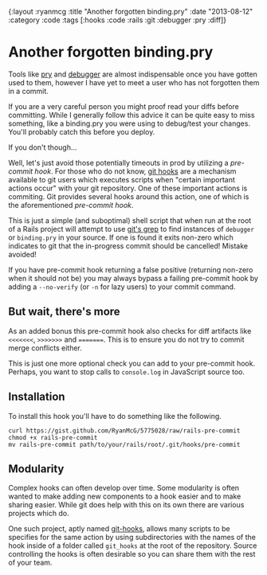{:layout :ryanmcg
 :title "Another forgotten binding.pry"
 :date "2013-08-12"
 :category :code
 :tags [:hooks :code :rails :git :debugger :pry :diff]}

# Another forgotten binding.pry

Tools like [pry][] and [debugger][] are almost indispensable once you have
gotten used to them, however I have yet to meet a user who has not forgotten
them in a commit.

If you are a very careful person you might proof read your diffs before
committing. While I generally follow this advice it can be quite easy to miss
something, like a binding.pry you were using to debug/test your changes. You'll
probably catch this before you deploy.

If you don't though&hellip;

Well, let's just avoid those potentially timeouts in prod by utilizing a
*pre-commit hook*. For those who do not know, [git hooks][] are a mechanism
available to git users which executes scripts when "certain important actions
occur" with your git repository. One of these important actions is commiting.
Git provides several hooks around this action, one of which is the
aforementioned *pre-commit hook*.

<script src="https://gist.github.com/RyanMcG/5775028.js"></script>

This is just a simple (and suboptimal) shell script that when run at the
root of a Rails project will attempt to use [git's grep][gg] to find instances of
`debugger` or `binding.pry` in your source. If one is found it exits non-zero
which indicates to git that the in-progress commit should be cancelled! Mistake
avoided!

If you have pre-commit hook returning a false positive (returning non-zero when
it should not be) you may always bypass a failing pre-commit hook by adding a
`--no-verify` (or `-n` for lazy users) to your commit command.

## But wait, there's more

As an added bonus this pre-commit hook also checks for diff artifacts like
`<<<<<<<`, `>>>>>>>` and `=======`. This is to ensure you do not try to commit
merge conflicts either.

This is just one more optional check you can add to your pre-commit hook.
Perhaps, you want to stop calls to `console.log` in JavaScript source too.

## Installation

To install this hook you'll have to do something like the following.

    curl https://gist.github.com/RyanMcG/5775028/raw/rails-pre-commit
    chmod +x rails-pre-commit
    mv rails-pre-commit path/to/your/rails/root/.git/hooks/pre-commit

## Modularity

Complex hooks can often develop over time. Some modularity is often wanted to
make adding new components to a hook easier and to make sharing easier. While
git does help with this on its own there are various projects which do.

One such project, aptly named [git-hooks][], allows many scripts to be specifies
for the same action by using subdirectories with the names of the hook inside of
a folder called `git_hooks` at the root of the repository. Source controlling
the hooks is often desirable so you can share them with the rest of your team.

[pry]: http://pryrepl.org/
[debugger]: http://devdocs.io/javascript/statements/debugger
[git hooks]: http://git-scm.com/book/en/Customizing-Git-Git-Hooks
[git-hooks]: https://github.com/icefox/git-hooks
[gg]: https://www.kernel.org/pub/software/scm/git/docs/git-grep.html
